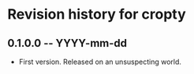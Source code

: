 # Revision history for cropty

## 0.1.0.0 -- YYYY-mm-dd

* First version. Released on an unsuspecting world.
